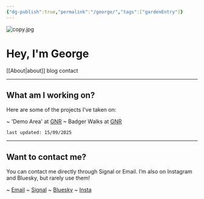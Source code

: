 ```yaml
---
{"dg-publish":true,"permalink":"/george/","tags":["gardenEntry"]}
---
```


![copy.jpg](/img/user/copy.jpg)

# Hey, I'm George

[[About\|about]]
blog 
contact

---
## What am I working on?

Here are some of the projects I've taken on:

~ 'Demo Area' at [GNR](https://www.nhsn.org.uk/gosforth-nature-reserve/)
~ Badger Walks at [GNR](https://www.nhsn.org.uk/gosforth-nature-reserve/)

`last updated: 15/09/2025`

---
## Want to contact me?

You can contact me directly through Signal or Email. I’m also on Instagram and Bluesky, but rarely use them!

~ [Email](mailto:georgemorley@proton.me)
~ [Signal](https://signal.me/#eu/TgJb5_FZbGKztvVHGHdMk-5uG6FrhMV7eaOXSlK08PtSQg0u9RNA7IpbwZ6_75tA)
~ [Bluesky](https://bsky.app/profile/georgemorley.co.uk)
~ [Insta](https://www.instagram.com/properwacky/)

